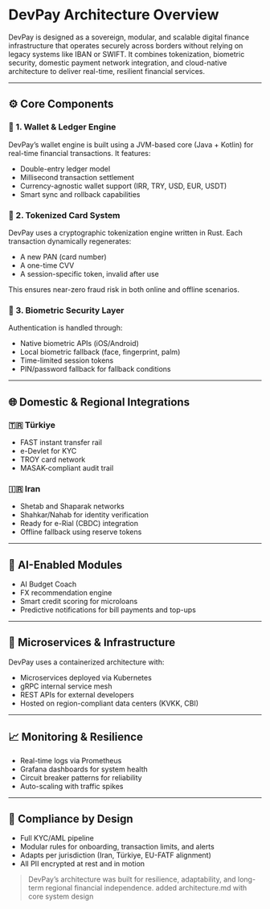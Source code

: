 # DevPay Architecture Overview

DevPay is designed as a sovereign, modular, and scalable digital finance infrastructure that operates securely across borders without relying on legacy systems like IBAN or SWIFT. It combines tokenization, biometric security, domestic payment network integration, and cloud-native architecture to deliver real-time, resilient financial services.

---

## ⚙️ Core Components

### 🔸 1. Wallet & Ledger Engine
DevPay’s wallet engine is built using a JVM-based core (Java + Kotlin) for real-time financial transactions. It features:
- Double-entry ledger model
- Millisecond transaction settlement
- Currency-agnostic wallet support (IRR, TRY, USD, EUR, USDT)
- Smart sync and rollback capabilities

### 🔸 2. Tokenized Card System
DevPay uses a cryptographic tokenization engine written in Rust. Each transaction dynamically regenerates:
- A new PAN (card number)
- A one-time CVV
- A session-specific token, invalid after use

This ensures near-zero fraud risk in both online and offline scenarios.

### 🔸 3. Biometric Security Layer
Authentication is handled through:
- Native biometric APIs (iOS/Android)
- Local biometric fallback (face, fingerprint, palm)
- Time-limited session tokens
- PIN/password fallback for fallback conditions

---

## 🌐 Domestic & Regional Integrations

### 🇹🇷 Türkiye
- FAST instant transfer rail
- e-Devlet for KYC
- TROY card network
- MASAK-compliant audit trail

### 🇮🇷 Iran
- Shetab and Shaparak networks
- Shahkar/Nahab for identity verification
- Ready for e-Rial (CBDC) integration
- Offline fallback using reserve tokens

---

## 🧠 AI-Enabled Modules

- AI Budget Coach
- FX recommendation engine
- Smart credit scoring for microloans
- Predictive notifications for bill payments and top-ups

---

## 🧩 Microservices & Infrastructure

DevPay uses a containerized architecture with:
- Microservices deployed via Kubernetes
- gRPC internal service mesh
- REST APIs for external developers
- Hosted on region-compliant data centers (KVKK, CBI)

---

## 📈 Monitoring & Resilience

- Real-time logs via Prometheus
- Grafana dashboards for system health
- Circuit breaker patterns for reliability
- Auto-scaling with traffic spikes

---

## 🔐 Compliance by Design

- Full KYC/AML pipeline
- Modular rules for onboarding, transaction limits, and alerts
- Adapts per jurisdiction (Iran, Türkiye, EU-FATF alignment)
- All PII encrypted at rest and in motion

> DevPay’s architecture was built for resilience, adaptability, and long-term regional financial independence.
> added architecture.md with core system design
